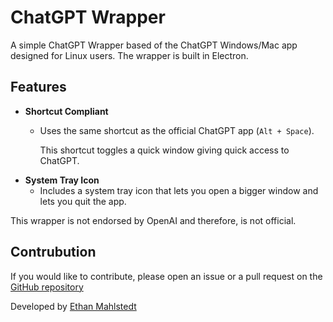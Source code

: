 # ChatGPT Wrapper

A simple ChatGPT Wrapper based of the ChatGPT Windows/Mac app designed for Linux users.
The wrapper is built in Electron.

## Features
- **Shortcut Compliant**
  - Uses the same shortcut as the official ChatGPT app (`Alt + Space`).
  
    This shortcut toggles a quick window giving quick access to ChatGPT.
- **System Tray Icon**
  - Includes a system tray icon that lets you open a bigger window and lets you quit the app.

This wrapper is not endorsed by OpenAI and therefore, is not official.

## Contrubution

If you would like to contribute, please open an issue or a pull request on the [GitHub repository](https://github.com/ImSpeddy/GPTWrapper)

Developed by [Ethan Mahlstedt](mailto:ethan.mahlstedt@hotmail.com)

